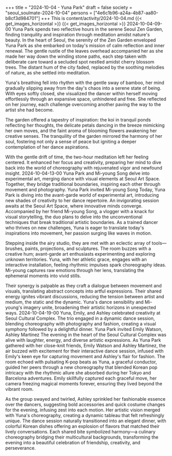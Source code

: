 +++
title = "2024-10-04 - Yuna Park"
draft = false
society = "seoul_soulmate-2024-10-04"
persons = ["4e6c1b96-a24a-4b87-aa80-b8cf3d984701"]
+++
This is content/activity/2024-10-04.md
{{< get_images_horizontal >}}
{{< get_images_horizontal >}}
2024-10-04-09-00
Yuna Park spends two reflective hours in the serene Seoul Zen Garden, finding tranquility and inspiration through meditation amidst nature's beauty.
In the heart of Seoul, the serenity of the Zen Garden enveloped Yuna Park as she embarked on today's mission of calm reflection and inner renewal. The gentle rustle of the leaves overhead accompanied her as she made her way down the winding stone paths, each step taken with deliberate care toward a secluded spot nestled amidst cherry blossom trees. The distant hum of the city faded, replaced by the soothing melodies of nature, as she settled into meditation.

Yuna's breathing fell into rhythm with the gentle sway of bamboo, her mind gradually slipping away from the day's chaos into a serene state of being. With eyes softly closed, she visualized the dancer within herself moving effortlessly through an expansive space, unhindered and free. She reflected on her journey, each challenge overcoming another paving the way to the artist she had become.

The garden offered a tapestry of inspiration: the koi in tranquil ponds reflecting her thoughts, the delicate petals dancing in the breeze mimicking her own moves, and the faint aroma of blooming flowers awakening her creative senses. The tranquility of the garden mirrored the harmony of her soul, fostering not only a sense of peace but igniting a deeper contemplation of her dance aspirations.

With the gentle drift of time, the two-hour meditation left her feeling centered. It enhanced her focus and creativity, preparing her mind to dive back into the world of choreography with rejuvenated vigor and newfound insight.
2024-10-04-13-00
Yuna Park and Mi-young Song delve into experimental art, merging dance with visual elements at Seoul Art Space. Together, they bridge traditional boundaries, inspiring each other through movement and photography.
Yuna Park invited Mi-young Song
Today, Yuna Park is diving into the avant-garde world of experimental art, introducing new shades of creativity to her dance repertoire. An invigorating session awaits at the Seoul Art Space, where innovative minds converge. Accompanied by her friend Mi-young Song, a vlogger with a knack for visual storytelling, the duo plans to delve into the unconventional techniques that break traditional artistic boundaries. As a trained dancer who thrives on new challenges, Yuna is eager to translate today's inspirations into movement, her passion surging like waves in motion.

Stepping inside the airy studio, they are met with an eclectic array of tools—brushes, paints, projections, and sculptures. The room buzzes with a creative hum; avant-garde art enthusiasts experimenting and exploring unknown territories. Yuna, with her athletic grace, engages with an interactive installation, feeling rhythmic impulses spark choreography ideas. Mi-young captures raw emotions through her lens, translating the ephemeral moments into vivid stills.

Their synergy is palpable as they craft a dialogue between movement and visuals, translating abstract concepts into artful expressions. Their shared energy ignites vibrant discussions, reducing the tension between artist and medium, the static and the dynamic. Yuna's dance sensibility and Mi-young's imagery unite, broadening their artistic horizons in unexpected ways.
2024-10-04-19-00
Yuna, Emily, and Ashley celebrated creativity at Seoul Cultural Complex. The trio engaged in a dynamic dance session, blending choreography with photography and fashion, creating a visual symphony followed by a delightful dinner.
Yuna Park invited Emily Watson, Ashley Martinez
The evening in the heart of the Seoul Cultural Complex was alive with laughter, energy, and diverse artistic expressions. As Yuna Park gathered with her close-knit friends, Emily Watson and Ashley Martinez, the air buzzed with excitement for their interactive dance session, infused with Emily's keen eye for capturing movement and Ashley's flair for fashion. The room echoed with pulsating K-pop beats as Yuna, a graceful conductor, guided her peers through a new choreography that blended Korean pop intricacy with the rhythmic allure she absorbed during her Tokyo and Barcelona adventures. Emily skillfully captured each graceful move, her camera freezing magical moments forever, ensuring they lived beyond the vibrant room.

As the group swayed and twirled, Ashley sprinkled her fashionable essence over the dancers, suggesting bold accessories and quick costume changes for the evening, infusing zest into each motion. Her artistic vision merged with Yuna's choreography, creating a dynamic tableau that felt refreshingly unique. The dance session naturally transitioned into an elegant dinner, with colorful Korean dishes offering an explosion of flavors that matched their lively conversations. Each shared bite symbolized harmony—a culinary choreography bridging their multicultural backgrounds, transforming the evening into a beautiful celebration of friendship, creativity, and perseverance.

